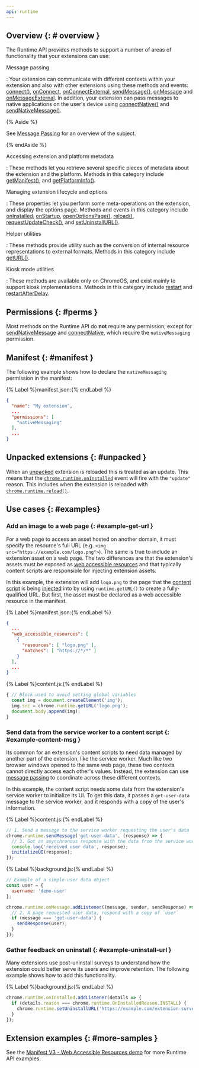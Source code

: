 ```yaml
---
api: runtime
---
```


## Overview {: # overview }

The Runtime API provides methods to support a number of areas of functionality that your extensions
can use:

Message passing

: Your extension can communicate with different contexts within your extension and also with other extensions using these methods and events: 
[connect()][method-connect],
[onConnect][method-onconnect], 
[onConnectExternal][method-onconnectexternal],
[sendMessage()][method-sendmessage], 
[onMessage][method-onmessage] and
[onMessageExternal][method-onmessageexternal]. 
In addition, your extension can pass messages to native applications on the user's device using 
[connectNative()][method-connectnative] and
[sendNativeMessage()][method-sendnativemessage]. 

{% Aside %}

See [Message Passing][doc-messages] for an overview of the subject. 

{% endAside %}

Accessing extension and platform metadata

: These methods let you retrieve several specific pieces of metadata about the extension and the
  platform. Methods in this category include
  [getManifest()][method-getmanifest], and
  [getPlatformInfo()][method-getplatforminfo].

Managing extension lifecycle and options

: These properties let you perform some meta-operations on the extension, and display the options page. 
Methods and events in this category include
  [onInstalled][method-oninstalled],
  [onStartup][method-onstartup],
  [openOptionsPage()][method-openoptionspage],
  [reload()][method-reload],
  [requestUpdateCheck()][method-requestupdatecheck], and
  [setUninstallURL()][method-setuninstallurl].

Helper utilities

: These methods provide utility such as the conversion of internal resource representations to
  external formats. Methods in this category include
  [getURL()][method-geturl].

Kiosk mode utilities

: These methods are available only on ChromeOS, and exist mainly to support kiosk implementations.
  Methods in this category include
  [restart][method-restart] and
  [restartAfterDelay][method-restartafterdelay].

## Permissions {: #perms }

Most methods on the Runtime API do **not** require any permission, except for
[sendNativeMessage][method-sendnativemessage] and [connectNative][method-connectnative], which
require the `nativeMessaging` permission.

## Manifest {: #manifest }

The following example shows how to declare the `nativeMessaging` permission in the manifest:

{% Label %}manifest.json:{% endLabel %}

```json
{
  "name": "My extension",
  ...
  "permissions": [
    "nativeMessaging"
  ],
  ...
}
```

## Unpacked extensions {: #unpacked }

When an [unpacked][unpacked] extension is reloaded this is treated as an update. This means that the
[`chrome.runtime.onInstalled`][method-oninstalled] event will fire with the `"update"` reason. This
includes when the extension is reloaded with [`chrome.runtime.reload()`][method-reload].

## Use cases {: #examples}

### Add an image to a web page {: #example-get-url }

For a web page to access an asset hosted on another domain, it must specify the resource's full URL
(e.g. `<img src="https://example.com/logo.png">`). The same is true to include an extension asset on
a web page. The two differences are that the extension's assets must be exposed as [web
accessible resources][doc-war] and that typically content scripts are responsible for injecting
extension assets.

In this example, the extension will add `logo.png` to the page that the [content
script][doc-content] is being [injected][content-inject] into by using `runtime.getURL()` to create a
fully-qualified URL. But first, the asset must be declared as a web accessible resource in the manifest.

{% Label %}manifest.json:{% endLabel %}

```json
{
  ...
  "web_accessible_resources": [
    {
      "resources": [ "logo.png" ],
      "matches": [ "https://*/*" ]
    }
  ],
  ...
}
```

{% Label %}content.js:{% endLabel %}

```js
{ // Block used to avoid setting global variables
  const img = document.createElement('img');
  img.src = chrome.runtime.getURL('logo.png');
  document.body.append(img);
}
```

### Send data from the service worker to a content script {: #example-content-msg }

Its common for an extension's content scripts to need data managed by another part of the extension,
like the service worker. Much like two browser windows opened to the same web page, these
two contexts cannot directly access each other's values. Instead, the extension can use [message
passing][doc-messages] to coordinate across these different contexts.

In this example, the content script needs some data from the extension's service worker to
initialize its UI. To get this data, it passes a `get-user-data` message to the service worker, and
it responds with a copy of the user's information.

{% Label %}content.js:{% endLabel %}

```js
// 1. Send a message to the service worker requesting the user's data
chrome.runtime.sendMessage('get-user-data', (response) => {
  // 3. Got an asynchronous response with the data from the service worker
  console.log('received user data', response);
  initializeUI(response);
});
```

{% Label %}background.js:{% endLabel %}

```js
// Example of a simple user data object
const user = {
  username: 'demo-user'
};

chrome.runtime.onMessage.addListener((message, sender, sendResponse) => {
  // 2. A page requested user data, respond with a copy of `user`
  if (message === 'get-user-data') {
    sendResponse(user);
  }
});
```

### Gather feedback on uninstall {: #example-uninstall-url }

Many extensions use post-uninstall surveys to understand how the extension could better serve its
users and improve retention. The following example shows how to add this functionality.

{% Label %}background.js:{% endLabel %}

```js
chrome.runtime.onInstalled.addListener(details => {
  if (details.reason === chrome.runtime.OnInstalledReason.INSTALL) {
    chrome.runtime.setUninstallURL('https://example.com/extension-survey');
  }
});
```

## Extension examples {: #more-samples }

See the [Manifest V3 - Web Accessible Resources demo][github-war-sample] for more Runtime API examples.


[content-inject]: https://developer.chrome.com/docs/extensions/mv3/content_scripts/#functionality
[doc-content]: /docs/extensions/mv3/content_scripts/
[doc-external-messaging]: /docs/extensions/mv3/messaging/#external
[doc-messages]: /docs/extensions/mv3/messaging/
[doc-native-messaging]: /docs/apps/nativeMessaging/
[doc-native-messaging]: /docs/extensions/mv3/messaging/#native-messaging
[doc-war]: /docs/extensions/mv3/manifest/web_accessible_resources/
[github-war-sample]: https://github.com/GoogleChrome/chrome-extensions-samples/tree/main/api-samples/web-accessible-resources
[method-connect]: #method-connect
[method-connectnative]: #method-connectNative
[method-getmanifest]: #method-getManifest
[method-getplatforminfo]: #method-getPlatformInfo
[method-geturl]: #method-getURL
[method-onconnect]: #event-onConnect
[method-onconnectexternal]: #event-onConnectExternal
[method-onmessage]: #event-onMessage
[method-onmessageexternal]: #event-onMessageExternal
[method-oninstalled]: #event-onInstalled
[method-onstartup]: #event-onStartup
[method-openoptionspage]: #method-openOptionsPage
[method-reload]: #method-reload
[method-requestupdatecheck]: #method-requestUpdateCheck
[method-restart]: #method-restart
[method-restartafterdelay]: #method-restartAfterDelay
[method-sendmessage]: #method-sendMessage
[method-sendnativemessage]: #method-sendNativeMessage
[method-setuninstallurl]: #method-setUninstallURL
[unpacked]: /docs/extensions/mv3/getstarted/development-basics/#load-unpacked
